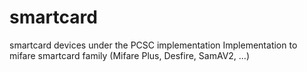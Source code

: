 # smartcard
smartcard devices under the PCSC implementation
Implementation to mifare smartcard family (Mifare Plus, Desfire, SamAV2, ...)
